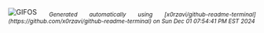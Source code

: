 <div align="justify">
<picture>
    <source media="(prefers-color-scheme: dark)" srcset="https://i.ibb.co/RpyhXnx/output-gif.gif">
    <source media="(prefers-color-scheme: light)" srcset="https://i.ibb.co/RpyhXnx/output-gif.gif">
    <img alt="GIFOS" src="https://i.ibb.co/RpyhXnx/output-gif.gif">
</picture>
<sub><i>Generated automatically using [x0rzavi/github-readme-terminal](https://github.com/x0rzavi/github-readme-terminal) on Sun Dec 01 07:54:41 PM EST 2024</i></sub>
</div>

<!--  -->